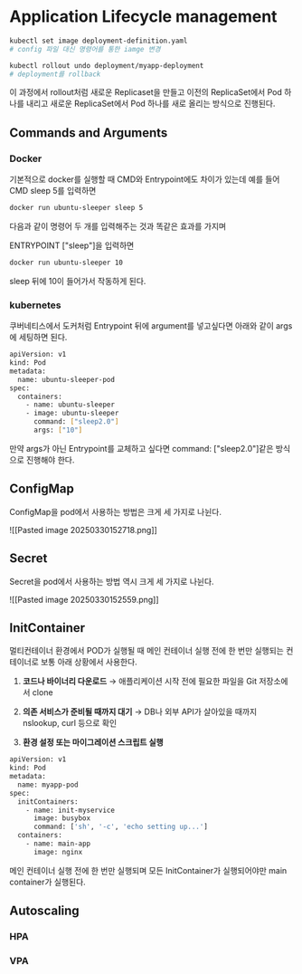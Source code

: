 # Application Lifecycle management



```bash
kubectl set image deployment-definition.yaml
# config 파일 대신 명령어를 통한 iamge 변경

kubectl rollout undo deployment/myapp-deployment
# deployment를 rollback 
```

이 과정에서 rollout처럼 새로운 Replicaset을 만들고 이전의 ReplicaSet에서 Pod 하나를 내리고 새로운 ReplicaSet에서 Pod 하나를 새로 올리는 방식으로 진행된다.

## Commands and Arguments

### Docker

기본적으로 docker를 실행할 때 CMD와 Entrypoint에도 차이가 있는데
예를 들어 CMD sleep 5를 입력하면 

```bash
docker run ubuntu-sleeper sleep 5
```

다음과 같이 명령어 두 개를 입력해주는 것과 똑같은 효과를 가지며

ENTRYPOINT ["sleep"]을 입력하면
```bash
docker run ubuntu-sleeper 10
```

sleep 뒤에 10이 들어가서 작동하게 된다.

### kubernetes
쿠버네티스에서 도커처럼 Entrypoint 뒤에 argument를 넣고싶다면 아래와 같이 args에 세팅하면 된다.

```bash
apiVersion: v1
kind: Pod
metadata:
  name: ubuntu-sleeper-pod
spec:
  containers:
    - name: ubuntu-sleeper
    - image: ubuntu-sleeper
	  command: ["sleep2.0"]
	  args: ["10"]
```

만약 args가 아닌 Entrypoint를 교체하고 싶다면 command: ["sleep2.0"]같은 방식으로 진행해야 한다.

## ConfigMap

ConfigMap을 pod에서 사용하는 방법은 크게 세 가지로 나뉜다.

![[Pasted image 20250330152718.png]]


## Secret

Secret을 pod에서 사용하는 방법 역시 크게 세 가지로 나뉜다.


![[Pasted image 20250330152559.png]]

## InitContainer
멀티컨테이너 환경에서 POD가 실행될 때 메인 컨테이너 실행 전에 한 번만 실행되는 컨테이너로 보통 아래 상황에서 사용한다.

1. **코드나 바이너리 다운로드**
→ 애플리케이션 시작 전에 필요한 파일을 Git 저장소에서 clone

2. **의존 서비스가 준비될 때까지 대기**
→ DB나 외부 API가 살아있을 때까지 nslookup, curl 등으로 확인

3. **환경 설정 또는 마이그레이션 스크립트 실행**


```bash
apiVersion: v1
kind: Pod
metadata:
  name: myapp-pod
spec:
  initContainers:
    - name: init-myservice
      image: busybox
      command: ['sh', '-c', 'echo setting up...']
  containers:
    - name: main-app
      image: nginx
```
메인 컨테이너 실행 전에 한 번만 실행되며 모든 InitContainer가 실행되어야만 main container가 실행된다.


## Autoscaling



### HPA



### VPA


